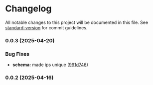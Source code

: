 # Changelog

All notable changes to this project will be documented in this file. See [standard-version](https://github.com/conventional-changelog/standard-version) for commit guidelines.

### 0.0.3 (2025-04-20)


### Bug Fixes

* **schema:** made ips unique ([991d746](https://github.com/NextStride-Projects/sentinel-core/commit/991d7468790a1873ff68502b94a2ac52189f9355))

### 0.0.2 (2025-04-16)
